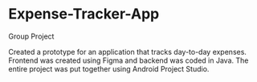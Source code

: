 # Expense-Tracker-App
Group Project

Created a prototype for an application that tracks day-to-day expenses. Frontend was created using Figma and backend was coded in Java. The entire project was put together using Android Project Studio.
